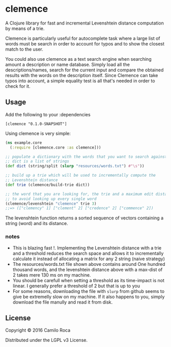 # clemence

A Clojure library for fast and incremental Levenshtein distance computation by means of a trie.

Clemence is particularly useful for autocomplete task where a large list of words must be search in order to account for typos and to show the closest match to the user.

You could also use clemence as a text search engine when searching amount a description or name database. Simply load all the descriptions/names, search for the current input and compare the obtained results with the words on the description itself. Since Clemence can take typos into account, a simple equality test is all that's needed in order to check for it.

## Usage

Add the following to your :dependencies

```
[clemence "0.1.0-SNAPSHOT"]
```

Using clemence is very simple:
```Clojure
(ns example.core
  (:require [clemence.core :as clemence]))

;; populate a dictionary with the words that you want to search against
;; dict is a list of strings
(def dict (string/split (slurp "resources/words.txt") #"\s"))

;; build up a trie which will be used to incrementally compute the
;; Levenshtein distance
(def trie (clemence/build-trie dict))

;; the word that you are looking for, the trie and a maximum edit distance
;; to avoid looking up every single word
(clemence/levenshtein "clemence" trie 3)
;;=> (["clemency" 1] ["clement" 2] ["credence" 2] ["commence" 2])
```
The levenshtein function returns a sorted sequence of vectors containing a string (word) and its distance.

### notes
- This is blazing fast !. Implementing the Levenshtein distance with a trie and a threshold reduces the search space and allows it to incrementally calculate it instead of allocating a matrix for any 2 string (naive strategy)
- The resources/words.txt file shown above contains around One hundred thousand words, and the levenshtein distance above with a max-dist of 2 takes mere 130 ms on my machine.
- You should be carefull when setting a threshold as its time-impact is not linear. I generally prefer a threshold of 2 but that is up to you
- For some reasons, downloading the file with `slurp` from github seems to give be extremelly slow on my machine. If it also happens to you, simply download the file manully and read it from disk.

## License

Copyright © 2016 Camilo Roca

Distributed under the LGPL v3 License.
